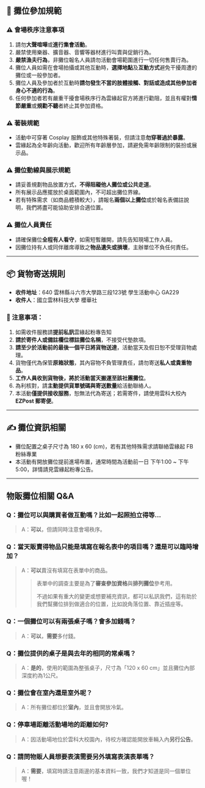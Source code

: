 
## 📝 攤位參加規範

### ⚠️ 會場秩序注意事項

1. 請勿**大聲喧嘩**或**進行集會活動**。
2. 嚴禁使用樂器、擴音器、音響等器材進行叫賣與促銷行為。
3. **嚴禁漁夫行為**，非攤位報名人員請勿活動會場範圍進行一切任何售賣行為。
4. 攤位人員如需在會場拍攝或其他互動時，**選擇地點**及**互動方式**避免干擾周遭的攤位或一般參加者。
5. 攤位人員及參加者於互動時**請勿發生不當的肢體接觸、對話或造成其他參加者身心不適的行為**。
6. 任何參加者若有嚴重干擾會場秩序行為雲緣起官方將進行勸阻，並且有權對**情節嚴重**或**規勸不聽**者終止其參加資格。

### ⚠️ 著裝規範

- 活動中可穿著 Cosplay 服飾或其他特殊著裝，但請注意**勿穿著過於暴露**。
- 雲緣起為全年齡向活動，歡迎所有年齡層參加，請避免需年齡限制的裝扮或展示品。

### ⚠️ 攤位動線與展示規範

- 請妥善規劃物品放置方式，**不得阻礙他人攤位或公共走道**。
- 所有展示品應擺放於桌面範圍內，不可超出攤位界線。
- 若有特殊需求（如商品體積較大），請報名**兩個以上攤位**或於報名表備註說明，我們將盡可能協助安排合適位置。

### ⚠️ 攤位人員責任

- 請確保攤位**全程有人看守**，如需短暫離開，請先告知現場工作人員。
- 因攤位持有人或同伴離席導致之**物品遺失或損壞**，主辦單位不負任何責任。

---

## 📦 貨物寄送規則

- **收件地址**：640 雲林縣斗六市大學路三段123號 學生活動中心 GA229
- **收件人**：國立雲林科技大學 櫻華社

### 📌 注意事項：

1. 如需收件服務請**提前私訊**雲緣起粉專告知
2. **請於寄件人或備註欄位標註攤位名稱**，不接受代墊款項。
3. **請至少於活動前的最後一個平日將貨物送達**，活動當天及假日恕不受理貨物處理。
4. 貨物僅代為保管**原箱狀態**，其內容物不負管理責任，請勿寄送**私人或貴重物品**。
5. **工作人員收到貨物後，將於活動當天搬運至該社團攤位**。
6. 為利核對，請**主動提供貨單號碼與寄送數量**給活動聯絡人。
7. 本活動**僅提供接收服務**，恕無法代為寄送；若需寄件，請使用雲科大校內 **EZPost 郵寄便**。

---

## ✍️ 攤位資訊相關

- 攤位配置之桌子尺寸為 180 x 60 (cm)，若有其他特殊需求請聯絡雲緣起 FB 粉絲專業
- 本活動有開放攤位提前進場布置，通常時間為活動前一日 下午1:00 ~ 下午5:00，詳情請見雲緣起粉專公告。

---

## 物販攤位相關 Q&A

### Q：攤位可以與購買者做互動嗎？比如一起照拍立得等...

> A：**可以**，但請同時注意會場秩序。

### Q：當天販賣得物品**只能**是**填寫在報名表中的項目**嗎？還是可以臨時增加？

> A：**可以**賣沒有填寫在表單中的商品。
> 
> > 表單中的調查主要是為了**審查參加資格**與**排列攤位**參考用。
> > 
> > 不過如果有重大的變更或想要補充資訊，都可以私訊我們，這有助於我們幫攤位排到做適合的位置，比如說角落位置、靠近插座等。

### Q：一個攤位可以有兩張桌子嗎？會多加錢嗎？

> A：**可以**，**需要**多付錢。

### Q：攤位提供的桌子是與去年的相同的常桌嗎？

> A：**是的**，使用的範圍為整張桌子，尺寸為「120 x 60 cm」並且攤位內部深度約為1公尺。

### Q：攤位會在室內還是室外呢？

> A：所有攤位都位於**室內**，並且會開放冷氣。

### Q：停車場距離活動場地的距離如何?

> A：因活動場地位於雲科大校園內，待校方確認能開放車輛入內**另行公告**。

### Q：請問物販人員想要表演需要另外填寫表演表單嗎？

> A：**需要**，填寫時請注意兩邊的基本資料一致，我們才知道是同一個單位喔！

